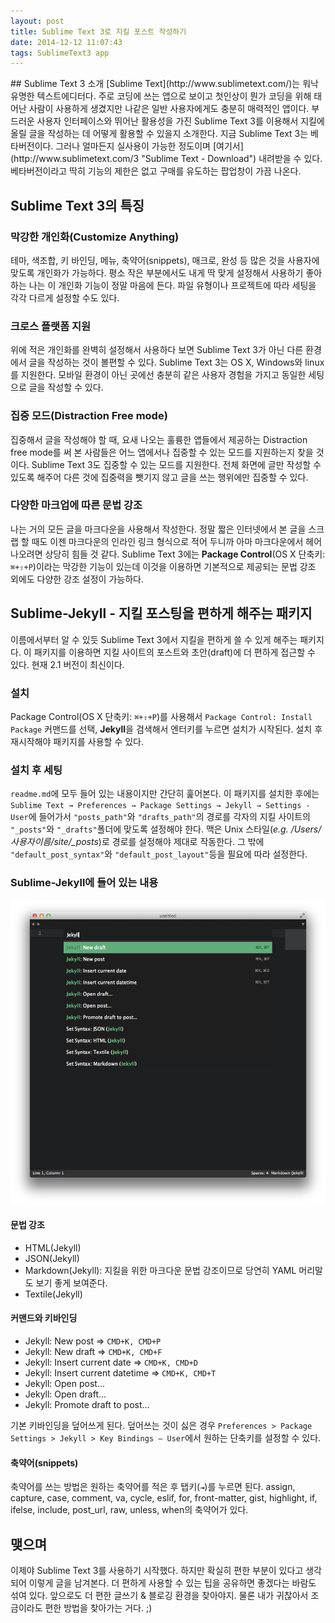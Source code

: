 ```yaml
---
layout: post
title: Sublime Text 3로 지킬 포스트 작성하기
date: 2014-12-12 11:07:43
tags: SublimeText3 app
---
```

<div id="toc"><p class="toc_title"></p></div>
## Sublime Text 3 소개
[Sublime Text](http://www.sublimetext.com/)는 워낙 유명한 텍스트에디터다. 주로 코딩에 쓰는 앱으로 보이고 첫인상이 뭔가 코딩을 위해 태어난 사람이 사용하게 생겼지만 나같은 일반 사용자에게도 충분히 매력적인 앱이다. 부드러운 사용자 인터페이스와 뛰어난 활용성을 가진 Sublime Text 3를 이용해서 지킬에 올릴 글을 작성하는 데 어떻게 활용할 수 있을지 소개한다. 지금 Sublime Text 3는 베타버전이다. 그러나 얼마든지 실사용이 가능한 정도이며 [여기서](http://www.sublimetext.com/3 "Sublime Text - Download") 내려받을 수 있다. 베타버전이라고 딱히 기능의 제한은 없고 구매를 유도하는 팝업창이 가끔 나온다.

## Sublime Text 3의 특징

### 막강한 개인화(Customize Anything)
테마, 색조합, 키 바인딩, 메뉴, 축약어(snippets), 매크로, 완성 등 많은 것을 사용자에 맞도록 개인화가 가능하다. 평소 작은 부분에서도 내게 딱 맞게 설정해서 사용하기 좋아하는 나는 이 개인화 기능이 정말 마음에 든다. 파일 유형이나 프로젝트에 따라 세팅을 각각 다르게 설정할 수도 있다.

### 크로스 플랫폼 지원
위에 적은 개인화를 완벽히 설정해서 사용하다 보면 Sublime Text 3가 아닌 다른 환경에서 글을 작성하는 것이 볼편할 수 있다. Sublime Text 3는 OS X, Windows와 linux를 지원한다. 모바일 환경이 아닌 곳에선 충분히 같은 사용자 경험을 가지고 동일한 세팅으로 글을 작성할 수 있다.

### 집중 모드(Distraction Free mode)
집중해서 글을 작성해야 할 때, 요새 나오는 훌륭한 앱들에서 제공하는 Distraction free mode를 써 본 사람들은 어느 앱에서나 집중할 수 있는 모드를 지원하는지 찾을 것이다. Sublime Text 3도 집중할 수 있는 모드를 지원한다. 전체 화면에 글만 작성할 수 있도록 해주어 다른 것에 집중력을 뺏기지 않고 글을 쓰는 행위에만 집중할 수 있다.

### 다양한 마크업에 따른 문법 강조
나는 거의 모든 글을 마크다운을 사용해서 작성한다. 정말 짧은 인터넷에서 본 글을 스크랩 할 때도 이젠 마크다운의 인라인 링크 형식으로 적어 두니까 아마 마크다운에서 헤어나오려면 상당히 힘들 것 같다. Sublime Text 3에는 **Package Control**(OS X 단축키: `⌘+⇧+P`)이라는 막강한 기능이 있는데 이것을 이용하면 기본적으로 제공되는 문법 강조 외에도 다양한 강조 설정이 가능하다.

## Sublime-Jekyll - 지킬 포스팅을 편하게 해주는 패키지

이름에서부터 알 수 있듯 Sublime Text 3에서 지킬을 편하게 쓸 수 있게 해주는 패키지다. 이 패키지를 이용하면 지킬 사이트의 포스트와 초안(draft)에 더 편하게 접근할 수 있다. 현재 2.1 버전이 최신이다.

### 설치
Package Control(OS X 단축키: `⌘+⇧+P`)를 사용해서 `Package Control: Install Package` 커맨드를 선택, **Jekyll**을 검색해서 엔터키를 누르면 설치가 시작된다. 설치 후 재시작해야 패키지를 사용할 수 있다.

### 설치 후 세팅
`readme.md`에 모두 들어 있는 내용이지만 간단히 훑어본다. 이 패키지를 설치한 후에는 `Sublime Text → Preferences → Package Settings → Jekyll → Settings - User`에 들어가서 `"posts_path"`와 `"drafts_path"`의 경로를 각자의 지킬 사이트의 `"_posts"`와 `"_drafts"`폴더에 맞도록 설정해야 한다. 맥은 Unix 스타일(*e.g. /Users/사용자이름/site/_posts*)로 경로를 설정해야 제대로 작동한다. 그 밖에 `"default_post_syntax"`와 `"default_post_layout"`등을 필요에 따라 설정한다.

### Sublime-Jekyll에 들어 있는 내용
![nsoa_console.png](https://github.com/23maverick23/sublime-jekyll/raw/master/Screenshots/sublime_jekyll_screenshot.png "sublime-jekyll")

#### 문법 강조

- HTML(Jekyll)
- JSON(Jekyll)
- Markdown(Jekyll): 지킬을 위한 마크다운 문법 강조이므로 당연히 YAML 머리말도 보기 좋게 보여준다.
- Textile(Jekyll)

#### 커맨드와 키바인딩

- Jekyll: New post => `CMD+K, CMD+P`
- Jekyll: New draft => `CMD+K, CMD+F`
- Jekyll: Insert current date => `CMD+K, CMD+D`
- Jekyll: Insert current datetime => `CMD+K, CMD+T`
- Jekyll: Open post...
- Jekyll: Open draft...
- Jekyll: Promote draft to post...

기본 키바인딩을 덮어쓰게 된다. 덮어쓰는 것이 싫은 경우 `Preferences > Package Settings > Jekyll > Key Bindings – User`에서 원하는 단축키를 설정할 수 있다.

#### 축약어(snippets)

축약어를 쓰는 방법은 원하는 축약어를 적은 후 탭키(`⇥`)를 누르면 된다. assign, capture, case, comment, va, cycle, eslif, for, front-matter, gist, highlight, if, ifelse, include, post_url, raw, unless, when의 축약어가 있다.

## 맺으며
이제야 Sublime Text 3를 사용하기 시작했다. 하지만 확실히 편한 부분이 있다고 생각되어 이렇게 글을 남겨본다. 더 편하게 사용할 수 있는 팁을 공유하면 좋겠다는 바람도 섞여 있다. 앞으로도 더 편한 글쓰기 & 블로깅 환경을 찾아야지. 물론 내가 귀찮아서 조금이라도 편한 방법을 찾아가는 거다. ;)